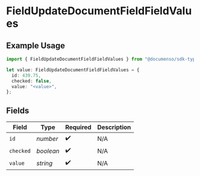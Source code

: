 # FieldUpdateDocumentFieldFieldValues

## Example Usage

```typescript
import { FieldUpdateDocumentFieldFieldValues } from "@documenso/sdk-typescript/models/operations";

let value: FieldUpdateDocumentFieldFieldValues = {
  id: 439.75,
  checked: false,
  value: "<value>",
};
```

## Fields

| Field              | Type               | Required           | Description        |
| ------------------ | ------------------ | ------------------ | ------------------ |
| `id`               | *number*           | :heavy_check_mark: | N/A                |
| `checked`          | *boolean*          | :heavy_check_mark: | N/A                |
| `value`            | *string*           | :heavy_check_mark: | N/A                |